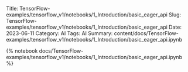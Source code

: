 Title: TensorFlow-examples/tensorflow_v1/notebooks/1_Introduction/basic_eager_api
Slug: TensorFlow-examples/tensorflow_v1/notebooks/1_Introduction/basic_eager_api
Date: 2023-06-11
Category: AI
Tags: AI
Summary: content/docs/TensorFlow-examples/tensorflow_v1/notebooks/1_Introduction/basic_eager_api.ipynb

{% notebook docs/TensorFlow-examples/tensorflow_v1/notebooks/1_Introduction/basic_eager_api.ipynb %}